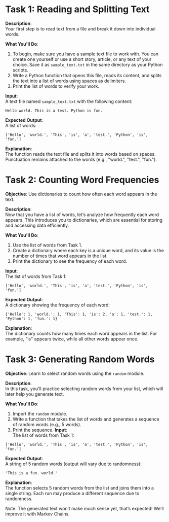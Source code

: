 # Task 1: Reading and Splitting Text

**Description**:  
Your first step is to read text from a file and break it down into individual words. 

**What You'll Do**:
1. To begin, make sure you have a sample text file to work with. You can create one yourself or use a short story, article, or any text of your choice. Save it as `sample_text.txt` in the same directory as your Python scripts.
2. Write a Python function that opens this file, reads its content, and splits the text into a list of words using spaces as delimiters.
3. Print the list of words to verify your work.

**Input**:  
A text file named `sample_text.txt` with the following content:
```
Hello world. This is a test. Python is fun.
```

**Expected Output**:  
A list of words:
```
['Hello', 'world.', 'This', 'is', 'a', 'test.', 'Python', 'is', 'fun.']
```

**Explanation**:  
The function reads the text file and splits it into words based on spaces. Punctuation remains attached to the words (e.g., "world.", "test.", "fun.").

# Task 2: Counting Word Frequencies

**Objective**: Use dictionaries to count how often each word appears in the text.

**Description**:  
Now that you have a list of words, let’s analyze how frequently each word appears. This introduces you to dictionaries, which are essential for storing and accessing data efficiently.

**What You'll Do**:
1. Use the list of words from Task 1.
2. Create a dictionary where each key is a unique word, and its value is the number of times that word appears in the list.
3. Print the dictionary to see the frequency of each word.

**Input**:  
The list of words from Task 1:
```
['Hello', 'world.', 'This', 'is', 'a', 'test.', 'Python', 'is', 'fun.']
```

**Expected Output**:  
A dictionary showing the frequency of each word:
```
{'Hello': 1, 'world.': 1, 'This': 1, 'is': 2, 'a': 1, 'test.': 1, 'Python': 1, 'fun.': 1}
```

**Explanation**:  
The dictionary counts how many times each word appears in the list. For example, "is" appears twice, while all other words appear once.


# Task 3: Generating Random Words

**Objective**: Learn to select random words using the `random` module.

**Description**:  
In this task, you’ll practice selecting random words from your list, which will later help you generate text.

**What You'll Do**:
1. Import the `random` module.
2. Write a function that takes the list of words and generates a sequence of  random words (e.g., 5 words).
3. Print the sequence.
**Input**:  
The list of words from Task 1:
```
['Hello', 'world.', 'This', 'is', 'a', 'test.', 'Python', 'is', 'fun.']
```

**Expected Output**:  
A string of 5 random words (output will vary due to randomness):
```
'This is a fun. world.'
```

**Explanation**:  
The function selects 5 random words from the list and joins them into a single string. Each run may produce a different sequence due to randomness.

 Note: The generated text won’t make much sense yet, that’s expected! We’ll improve it with Markov Chains.

 
